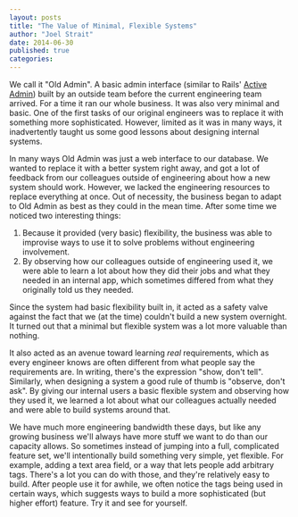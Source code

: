 ```yaml
---
layout: posts
title: "The Value of Minimal, Flexible Systems"
author: "Joel Strait"
date: 2014-06-30
published: true
categories: 
---
```


We call it "Old Admin". A basic admin interface (similar to Rails' [Active Admin](http://activeadmin.info/)) built by an outside team before the current engineering team arrived. For a time it ran our whole business. It was also very minimal and basic. One of the first tasks of our original engineers was to replace it with something more sophisticated. However, limited as it was in many ways, it inadvertently taught us some good lessons about designing internal systems.

In many ways Old Admin was just a web interface to our database. We wanted to replace it with a better system right away, and got a lot of feedback from our colleagues outside of engineering about how a new system should work. However, we lacked the engineering resources to replace everything at once. Out of necessity, the business began to adapt to Old Admin as best as they could in the mean time. After some time we noticed two interesting things:

1. Because it provided (very basic) flexibility, the business was able to improvise ways to use it to solve problems without engineering involvement.
2. By observing how our colleagues outside of engineering used it, we were able to learn a lot about how they did their jobs and what they needed in an internal app, which sometimes differed from what they originally told us they needed.

Since the system had basic flexibility built in, it acted as a safety valve against the fact that we (at the time) couldn't build a new system overnight. It turned out that a minimal but flexible system was a lot more valuable than nothing.

It also acted as an avenue toward learning *real* requirements, which as every engineer knows are often different from what people say the requirements are. In writing, there's the expression "show, don't tell". Similarly, when designing a system a good rule of thumb is "observe, don't ask". By giving our internal users a basic flexible system and observing how they used it, we learned a lot about what our colleagues actually needed and were able to build systems around that.

We have much more engineering bandwidth these days, but like any growing business we'll always have more stuff we want to do than our capacity allows. So sometimes instead of jumping into a full, complicated feature set, we'll intentionally build something very simple, yet flexible. For example, adding a text area field, or a way that lets people add arbitrary tags. There's a lot you can do with those, and they're relatively easy to build. After people use it for awhile, we often notice the tags being used in certain ways, which suggests ways to build a more sophisticated (but higher effort) feature. Try it and see for yourself.
